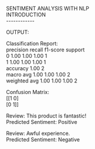 SENTIMENT ANALYSIS WITH NLP<br/>
INTRODUCTION<br/>
------------<br/>

OUTPUT:<br/>

Classification Report:<br/>
              precision    recall  f1-score   support<br/>
           0       1.00      1.00      1.00         1<br/>
           1       1.00      1.00      1.00         1<br/>
    accuracy                           1.00         2<br/>
   macro avg       1.00      1.00      1.00         2<br/>
weighted avg       1.00      1.00      1.00         2<br/>

Confusion Matrix:<br/>
[[1 0]<br/>
 [0 1]]<br/>

Review: This product is fantastic!<br/>
Predicted Sentiment: Positive<br/>

Review: Awful experience.<br/>
Predicted Sentiment: Negative<br/>
